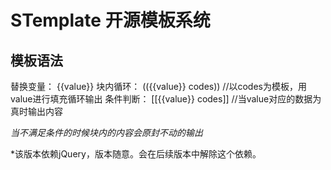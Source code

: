 STemplate 开源模板系统
======================
模板语法
--------
替换变量：
{{value}}
块内循环：
(({{value}}
codes))
//以codes为模板，用value进行填充循环输出
条件判断：
[[{{value}}
codes]]
//当value对应的数据为真时输出内容

*当不满足条件的时候块内的内容会原封不动的输出*

*该版本依赖jQuery，版本随意。会在后续版本中解除这个依赖。
